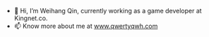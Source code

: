 - 👋 Hi, I’m Weihang Qin, currently working as a game developer at Kingnet.co.
- 📫 Know more about me at www.qwertyqwh.com

<!---
QwertyQwh/QwertyQwh is a ✨ special ✨ repository because its `README.md` (this file) appears on your GitHub profile.
You can click the Preview link to take a look at your changes.
--->
